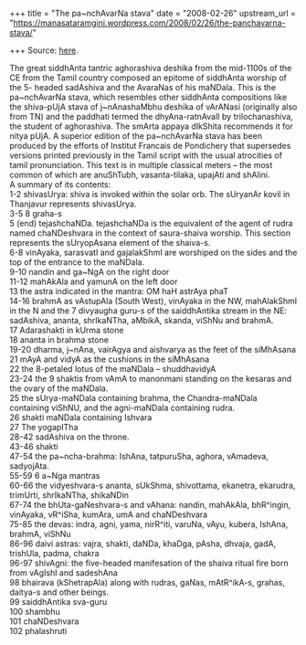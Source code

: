 +++
title = "The pa~nchAvarNa stava"
date = "2008-02-26"
upstream_url = "https://manasataramgini.wordpress.com/2008/02/26/the-panchavarna-stava/"

+++
Source: [here](https://manasataramgini.wordpress.com/2008/02/26/the-panchavarna-stava/).

The great siddhAnta tantric aghorashiva deshika from the mid-1100s of
the CE from the Tamil country composed an epitome of siddhAnta worship
of the 5- headed sadAshiva and the AvaraNas of his maNDala. This is the
pa\~nchAvarNa stava, which resembles other siddhAnta compositions like
the shiva-pUjA stava of j\~nAnashaMbhu deshika of vArANasi (originally
also from TN) and the paddhati termed the dhyAna-ratnAvalI by
trilochanashiva, the student of aghorashiva. The smArta appaya dIkShita
recommends it for nitya pUjA. A superior edition of the pa\~nchAvarNa
stava has been produced by the efforts of Institut Francais de
Pondichery that supersedes versions printed previously in the Tamil
script with the usual atrocities of tamil pronunciation. This text is in
multiple classical meters – the most common of which are anuShTubh,
vasanta-tilaka, upajAti and shAlini.  
A summary of its contents:  
1-2 shivasUrya: shiva is invoked within the solar orb. The sUryanAr
kovil in Thanjavur represents shivasUrya.  
3-5 8 graha-s  
5 (end) tejashchaNDa. tejashchaNDa is the equivalent of the agent of
rudra named chaNDeshvara in the context of saura-shaiva worship. This
section represents the sUryopAsana element of the shaiva-s.  
6-8 vinAyaka, sarasvatI and gajalakShmI are worshiped on the sides and
the top of the entrance to the maNDala.  
9-10 nandin and ga\~NgA on the right door  
11-12 mahAkAla and yamunA on the left door  
13 the astra indicated in the mantra: OM haH astrAya phaT  
14-16 brahmA as vAstupAla (South West), vinAyaka in the NW, mahAlakShmI
in the N and the 7 divyaugha guru-s of the saiddhAntika stream in the
NE: sadAshiva, ananta, shrIkaNTha, aMbikA, skanda, viShNu and brahmA.  
17 Adarashakti in kUrma stone  
18 ananta in brahma stone  
19-20 dharma, j\~nAna, vairAgya and aishvarya as the feet of the
siMhAsana  
21 mAyA and vidyA as the cushions in the siMhAsana  
22 the 8-petaled lotus of the maNDala – shuddhavidyA  
23-24 the 9 shaktis from vAmA to manonmani standing on the kesaras and
the ovary of the maNDala.  
25 the sUrya-maNDala containing brahma, the Chandra-maNDala containing
viShNU, and the agni-maNDala containing rudra.  
26 shakti maNDala containing Ishvara  
27 The yogapITha  
28-42 sadAshiva on the throne.  
43-46 shakti  
47-54 the pa\~ncha-brahma: IshAna, tatpuruSha, aghora, vAmadeva,
sadyojAta.  
55-59 6 a\~Nga mantras  
60-66 the vidyeshvara-s ananta, sUkShma, shivottama, ekanetra, ekarudra,
trimUrti, shrIkaNTha, shikaNDin  
67-74 the bhUta-gaNeshvara-s and vAhana: nandin, mahAkAla, bhR^ingin,
vinAyaka, vR^iSha, kumAra, umA and chaNDeshvara  
75-85 the devas: indra, agni, yama, nirR^iti, varuNa, vAyu, kubera,
IshAna, brahmA, viShNu  
86-96 daivi astras: vajra, shakti, daNDa, khaDga, pAsha, dhvaja, gadA,
trishUla, padma, chakra  
96-97 shivAgni: the five-headed manifesation of the shaiva ritual fire
born from vAgIshI and sadeshAna  
98 bhairava (kShetrapAla) along with rudras, gaNas, mAtR^ikA-s, grahas,
daitya-s and other beings.  
99 saiddhAntika sva-guru  
100 shambhu  
101 chaNDeshvara  
102 phalashruti

